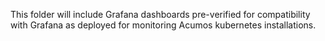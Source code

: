 This folder will include Grafana dashboards pre-verified for compatibility
with Grafana as deployed for monitoring Acumos kubernetes installations.
